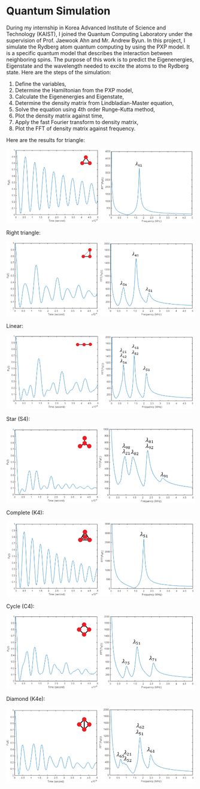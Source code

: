 # Quantum Simulation
During my internship in Korea Advanced Institute of Science and Technology (KAIST), I joined the Quantum Computing Laboratory under the supervision of Prof. Jaewook Ahn and Mr. Andrew Byun. In this project, I simulate the Rydberg atom quantum computing by using the PXP model. It is a specific quantum model that describes the interaction between neighboring spins. The purpose of this work is to predict the Eigenenergies, Eigenstate and the wavelength needed to excite the atoms to the Rydberg state. Here are the steps of the simulation:

1. Define the variables,
2. Determine the Hamiltonian from the PXP model,
3. Calculate the Eigenenergies and Eigenstate,
4. Determine the density matrix from Lindbladian-Master equation,
5. Solve the equation using 4th order Runge-Kutta method,
6. Plot the density matrix against time,
7. Apply the fast Fourier transform to density matrix,
8. Plot the FFT of density matrix against frequency.

Here are the results for triangle:

![Results for triangle](https://github.com/safitrasalam/Quantum-Simulation-with-MATLAB/blob/main/Quantum%20Simulation%20Code/Triangle.png)

Right triangle:

![Results for right triangle](https://github.com/safitrasalam/Quantum-Simulation-with-MATLAB/blob/main/Quantum%20Simulation%20Code/Right%20triangle.png)

Linear: 

![Results for linear](https://github.com/safitrasalam/Quantum-Simulation-with-MATLAB/blob/main/Quantum%20Simulation%20Code/Linear.png)

Star (S4):

![Results for S4](https://github.com/safitrasalam/Quantum-Simulation-with-MATLAB/blob/main/Quantum%20Simulation%20Code/S4.png)

Complete (K4):

![Results for K4](https://github.com/safitrasalam/Quantum-Simulation-with-MATLAB/blob/main/Quantum%20Simulation%20Code/K4.png)

Cycle (C4):

![Results for C4](https://github.com/safitrasalam/Quantum-Simulation-with-MATLAB/blob/main/Quantum%20Simulation%20Code/C4.png)

Diamond (K4e):

![Results for K4e](https://github.com/safitrasalam/Quantum-Simulation-with-MATLAB/blob/main/Quantum%20Simulation%20Code/K4e.png)
